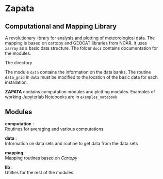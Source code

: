 # Zapata
## Computational and Mapping Library   

A revolutionary library for analysis and plotting of meteorological data. The mapping is based on cartopy and GEOCAT libraries from NCAR.
It uses `xarray` as a basic data structure. The folder `docs` contains documentation for the modules.

The directory 

The module `data` contains the information on the data banks. The routine `data_grid` in `data` must be modified to the location of the basic data for each installation.

**ZAPATA** contains computation modules and plotting modules. Examples of working Jupyterlab Notebooks are in `examples_notebook`

Modules
-----------
    
**computation** :   
    Routines for averaging and various computations
    
**data** :  
    Information on data sets and routine to get data from the data sets

**mapping** :   
    Mapping routines based on *Cartopy*
    
**lib** :   
    Utilties for the rest of the modules.
